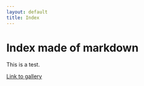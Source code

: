 ```yaml
---
layout: default
title: Index
---
```


# Index made of markdown

This is a test.

[Link to gallery](/gallery)
